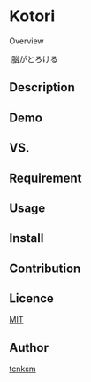 Kotori
====

Overview

![]()
脳がとろける

## Description

## Demo

## VS.

## Requirement

## Usage

## Install

## Contribution

## Licence

[MIT](https://github.com/tcnksm/tool/blob/master/LICENCE)

## Author

[tcnksm](https://github.com/tcnksm)
